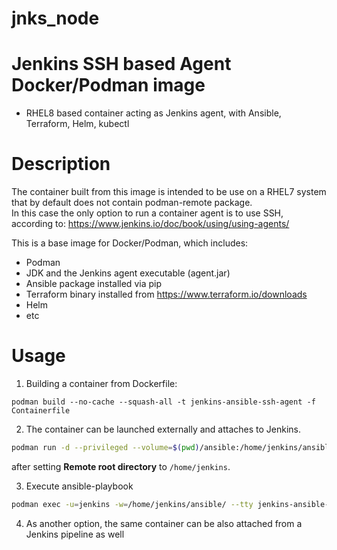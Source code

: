 # jnks_node

# Jenkins SSH based Agent Docker/Podman image    
- RHEL8 based container acting as Jenkins agent, with Ansible, Terraform, Helm, kubectl        

# Description    

The container built from this image is intended to be use on a RHEL7 system that by default does not contain podman-remote package.     
In this case the only option to run a container agent is to use SSH, according to: https://www.jenkins.io/doc/book/using/using-agents/    


This is a base image for Docker/Podman, which includes:    
- Podman      
- JDK and the Jenkins agent executable (agent.jar)     
- Ansible package installed via pip     
- Terraform binary installed from https://www.terraform.io/downloads                      
- Helm    
- etc         



# Usage    
1. Building a container from Dockerfile:    
```
podman build --no-cache --squash-all -t jenkins-ansible-ssh-agent -f Containerfile
```

2. The container can be launched externally and attaches to Jenkins.

```sh
podman run -d --privileged --volume=$(pwd)/ansible:/home/jenkins/ansible -p 2222:22 --name jenkins-ansible-ssh-agent localhost/jenkins-ansible-ssh-agent    
```    

after setting **Remote root directory** to `/home/jenkins`.    


3. Execute ansible-playbook               

```sh
podman exec -u=jenkins -w=/home/jenkins/ansible/ --tty jenkins-ansible-ssh-agent env TERM=xterm ansible-playbook get_facts.yml            
```    


4. As another option, the same container can be also attached from a Jenkins pipeline as well    


